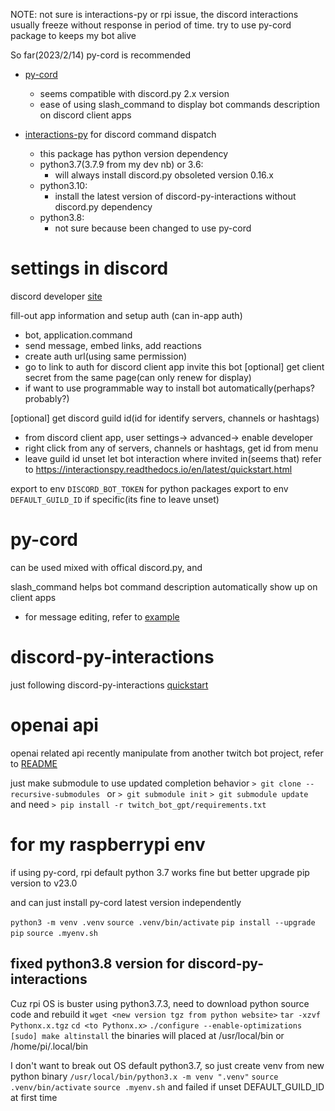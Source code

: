 NOTE: not sure is interactions-py or rpi issue, 
      the discord interactions usually freeze without response in period of time.
      try to use py-cord package to keeps my bot alive

So far(2023/2/14) py-cord is recommended

- [py-cord](https://github.com/Pycord-Development/pycord/blob/master/examples/edits.py)
  - seems compatible with discord.py 2.x version
  - ease of using slash_command to display bot commands description on discord client apps

- [interactions-py](https://github.com/interactions-py/interactions.py) for discord command dispatch
  - this package has python version dependency
  - python3.7(3.7.9 from my dev nb) or 3.6:
    - will always install discord.py obsoleted version 0.16.x
  - python3.10:
    - install the latest version of discord-py-interactions without discord.py dependency
  - python3.8:
    - not sure because been changed to use py-cord


# settings in discord #

discord developer [site](https://discord.com/developers/applications/)

fill-out app information and setup auth (can in-app auth)
 - bot, application.command
 - send message, embed links, add reactions
 - create auth url(using same permission)
 - go to link to auth for discord client app invite this bot
[optional] get client secret from the same page(can only renew for display)
 - if want to use programmable way to install bot automatically(perhaps? probably?)

[optional] get discord guild id(id for identify servers, channels or hashtags)
 - from discord client app, user settings-> advanced-> enable developer
 - right click from any of servers, channels or hashtags, get id from menu
 - leave guild id unset let bot interaction where invited in(seems that)
refer to https://interactionspy.readthedocs.io/en/latest/quickstart.html

export to env `DISCORD_BOT_TOKEN` for python packages
export to env `DEFAULT_GUILD_ID` if specific(its fine to leave unset)

# py-cord #

can be used mixed with offical discord.py, and 

slash_command helps bot command description automatically show up on client apps
- for message editing, refer to [example](https://github.com/Pycord-Development/pycord/blob/master/examples/edits.py)


# discord-py-interactions #

just following discord-py-interactions [quickstart](https://interactionspy.readthedocs.io/en/latest/quickstart.html)


# openai api #

openai related api recently manipulate from another twitch bot project, refer to [README](https://github.com/sharowyeh/twitch-bot-gpt#openai-api) 

just make submodule to use updated completion behavior
`> git clone --recursive-submodules `
or
`> git submodule init`
`> git submodule update`
and need
`> pip install -r twitch_bot_gpt/requirements.txt`

# for my raspberrypi env #

if using py-cord, rpi default python 3.7 works fine but better upgrade pip version to v23.0

and can just install py-cord latest version independently

`python3 -m venv .venv`
`source .venv/bin/activate`
`pip install --upgrade pip`
`source .myenv.sh`


## fixed python3.8 version for discord-py-interactions ##

Cuz rpi OS is buster using python3.7.3, need to download python source code and rebuild it
`wget <new version tgz from python website>`
`tar -xzvf Pythonx.x.tgz`
`cd <to Pythonx.x>`
`./configure --enable-optimizations`
`[sudo] make altinstall`
the binaries will placed at /usr/local/bin or /home/pi/.local/bin

I don't want to break out OS default python3.7, so just create venv from new python binary
`/usr/local/bin/python3.x -m venv ".venv"`
`source .venv/bin/activate`
`source .myenv.sh` and failed if unset DEFAULT_GUILD_ID at first time

